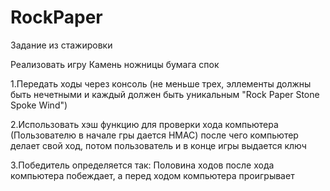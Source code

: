 # RockPaper
Задание из стажировки

Реализовать игру Камень ножницы бумага спок

1.Передать ходы через консоль (не меньше трех, эллементы должны быть нечетными и каждый должен быть уникальным "Rock Paper Stone Spoke Wind")

2.Использовать хэш функцию для проверки хода компьютера (Пользователю в начале гры дается HMAC)
после чего компьютер делает свой ход, потом пользователь и в конце игры выдается ключ

3.Победитель определяется так: Половина ходов после хода компьютера побеждает, а перед ходом компьютера проигрывает
